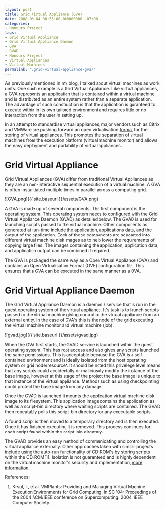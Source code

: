 ```yaml
---
layout: post
title: Grid Virtual Appliance (GVA)
date: 2008-09-04 08:55:00.000000000 -07:00
categories:
- Honours Project
tags:
- Grid Virtual Appliance
- Grid Virtual Appliance Daemon
- GVA
- GVAD
- Honours Project
- Virtual Appliances
- Virtual Machines
permalink: "/grid-virtual-appliance-gva/"
---
```

As previously mentioned in my blog, I talked about virtual machines as work units. One such example is a Grid Virtual Appliance. Like virtual appliances, a GVA represents an application that is contained within a virtual machine and is distributed as an entire system rather than a separate application. The advantage of such construction is that the application is guranteed to execute within in its own tailored environment and requires little or no interaction from the user in setting up.  

In an attempt to standardise virtual appliances, major vendors such as Citrix and VMWare are pushing forward an open virtualisation [format](http://www.vmware.com/appliances/learn/ovf.html) for the storing of virtual appliances. This promotes the separation of virtual machines from the execution platform (virtual machine monitor) and allows the easy deployment and portability of virtual appliances.  

# Grid Virtual Appliance
Grid Virtual Appliances (GVA) differ from traditional Virtual Appliances as they are an non-interactive sequential execution of a virtual machine. A GVA is often instantiated multiple times in parallel across a computing grid.  

![GVA.png]({{ site.baseurl }}/assets/GVA.png)

A GVA is made up of several components. The first component is the operating system. This operating system needs to configured with the Grid Virtual Appliance Daemon (GVAD) as detailed below. The GVAD is used for launching scripts passed to the virtual machine. Other components as generated at run-time include the application, applications data, and the output of the application. Each of these components are separated into different virtual machine disk images as to help lower the requirements of copying large files. The images containing the application, application data, and application output can be combined if required.  

The GVA is packaged the same way as a Open Virtual Appliance (OVA) and contains an Open Virtualisation Format (OVF) configuration file. This ensures that a GVA can be executed in the same manner as a OVA.  

# Grid Virtual Appliance Daemon
The Grid Virtual Appliance Daemon is a daemon / service that is run in the guest operating system of the virtual appliance. It's task is to launch scripts passed to the virtual machine giving control of the virtual appliance from an external entity. In the case of GVA's this is the node of the grid executing the virtual machine monitor and virtual machine (job).  

![gvad.jpg]({{ site.baseurl }}/assets/gvad.jpg)

When the GVA first starts, the GVAD service is launched within the guest operating system. This has root access and also gives any scripts launched the same permissions. This is acceptable because the GVA is a self-contained environment and is ideally isolated from the host operating system or grid node/resource*. It should be noted this privelege level means that any scripts could accidentally or maliciosuly modify the instance of the base image, however at this stage of the project the base image is unique to that instance of the virtual appliance. Methods such as using checkpointing could protect the base image from any damage.  

Once the GVAD is launched it mounts the application virtual machine disk image to its filesystem. This application image contains the application as well as a script-bin directory where waiting scripts are contained. The GVAD then repeatably polls this script-bin directory for any executable scripts.  

A found script is then moved to a temporary directory and is then executed. Once it has finished executing it is removed. This process continues for each script found within the script-bin directory.  

The GVAD provides an easy method of communicating and controlling the virtual appliance externally. Other approaches taken with similar projects include using the auto-run functionality of CD-ROM's by storing scripts within the CD-ROM[1]. Isolation is not guaranteed and is highly dependent on the virtual machine monitor's security and implementation, [more information](http://www.symantec.com/avcenter/reference/Virtual_Machine_Threats.pdf).

References:
1. Krsul, I., et al. VMPlants: Providing and Managing Virtual Machine Execution Environments for Grid Computing. in SC '04: Proceedings of the 2004 ACM/IEEE conference on Supercomputing. 2004: IEEE Computer Society.
